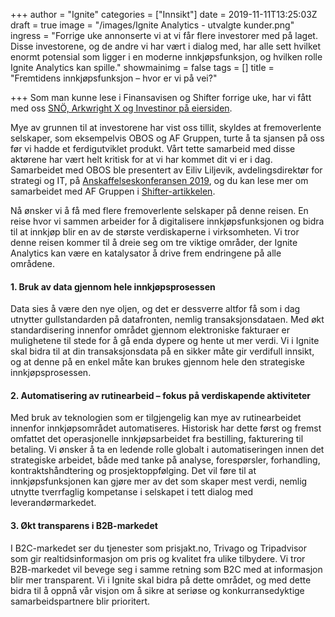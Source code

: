 +++
author = "Ignite"
categories = ["Innsikt"]
date = 2019-11-11T13:25:03Z
draft = true
image = "/images/Ignite Analytics - utvalgte kunder.png"
ingress = "Forrige uke annonserte vi at vi får flere investorer med på laget. Disse investorene, og de andre vi har vært i dialog med, har alle sett hvilket enormt potensial som ligger i en moderne innkjøpsfunksjon, og hvilken rolle Ignite Analytics kan spille."
showmainimg = false
tags = []
title = "Fremtidens innkjøpsfunksjon – hvor er vi på vei?"

+++
Som man kunne lese i Finansavisen og Shifter forrige uke, har vi fått med oss [SNÖ, Arkwright X og Investinor på eiersiden](https://www.ignite.no/blogg/nyheter/ignite-skal-vokse-henter-smart-kapital/ "Vi henter smart kapital for å vokse videre").

Mye av grunnen til at investorene har vist oss tillit, skyldes at fremoverlente selskaper, som eksempelvis OBOS og AF Gruppen, turte å ta sjansen på oss før vi hadde et ferdigutviklet produkt. Vårt tette samarbeid med disse aktørene har vært helt kritisk for at vi har kommet dit vi er i dag. Samarbeidet med OBOS ble presentert av Eiliv Liljevik, avdelingsdirektør for strategi og IT, på [Anskaffelseskonferansen 2019](https://vimeo.com/369514581 "Anskaffelseskonferansen 2019 - Vi drukner i data - vi må lære å svømme!"), og du kan lese mer om samarbeidet med AF Gruppen i [Shifter-artikkelen](https://shifter.no/selvfinansiert-innkjopsplattform-ble-investoryndling-hentet-storkundene-for-de-hentet-kapitalen/168642 "«Selvfinansiert» innkjøpsplattform ble investoryndling: Hentet storkundene før de hentet kapitalen").

Nå ønsker vi å få med flere fremoverlente selskaper på denne reisen. En reise hvor vi sammen arbeider for å digitalisere innkjøpsfunksjonen og bidra til at innkjøp blir en av de største verdiskaperne i virksomheten. Vi tror denne reisen kommer til å dreie seg om tre viktige områder, der Ignite Analytics kan være en katalysator å drive frem endringene på alle områdene.

#### 1. Bruk av data gjennom hele innkjøpsprosessen

Data sies å være den nye oljen, og det er dessverre altfor få som i dag utnytter gullstandarden på datafronten, nemlig transaksjonsdataen. Med økt standardisering innenfor området gjennom elektroniske fakturaer er mulighetene til stede for å gå enda dypere og hente ut mer verdi. Vi i Ignite skal bidra til at din transaksjonsdata på en sikker måte gir verdifull innsikt, og at denne på en enkel måte kan brukes gjennom hele den strategiske innkjøpsprosessen.

#### 2. Automatisering av rutinearbeid – fokus på verdiskapende aktiviteter

Med bruk av teknologien som er tilgjengelig kan mye av rutinearbeidet innenfor innkjøpsområdet automatiseres. Historisk har dette først og fremst omfattet det operasjonelle innkjøpsarbeidet fra bestilling, fakturering til betaling. Vi ønsker å ta en ledende rolle globalt i automatiseringen innen det strategiske arbeidet, både med tanke på analyse, forespørsler, forhandling, kontraktshåndtering og prosjektoppfølging. Det vil føre til at innkjøpsfunksjonen kan gjøre mer av det som skaper mest verdi, nemlig utnytte tverrfaglig kompetanse i selskapet i tett dialog med leverandørmarkedet.

#### 3. Økt transparens i B2B-markedet

I B2C-markedet ser du tjenester som prisjakt.no, Trivago og Tripadvisor som gir realtidsinformasjon om pris og kvalitet fra ulike tilbydere. Vi tror B2B-markedet vil bevege seg i samme retning som B2C med at informasjon blir mer transparent. Vi i Ignite skal bidra på dette området, og med dette bidra til å oppnå vår visjon om å sikre at seriøse og konkurransedyktige samarbeidspartnere blir prioritert.